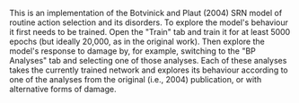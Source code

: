 This is an implementation of the Botvinick and Plaut (2004) SRN model
of routine action selection and its disorders. To explore the model's
behaviour it first needs to be trained. Open the "Train" tab and train
it for at least 5000 epochs (but ideally 20,000, as in the original
work). Then explore the model's response to damage by, for example,
switching to the "BP Analyses" tab and selecting one of those
analyses. Each of these analyses takes the currently trained network
and explores its behaviour according to one of the analyses from the
original (i.e., 2004) publication, or with alternative forms of
damage.
